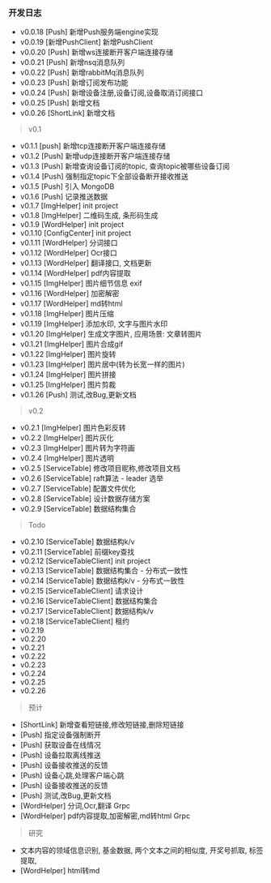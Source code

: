 ### 开发日志
- v0.0.18  [Push] 新增Push服务端engine实现
- v0.0.19  [新增PushClient] 新增PushClient
- v0.0.20  [Push] 新增ws连接断开客户端连接存储
- v0.0.21  [Push] 新增nsq消息队列
- v0.0.22  [Push] 新增rabbitMq消息队列
- v0.0.23  [Push] 新增订阅发布功能
- v0.0.24  [Push] 新增设备注册,设备订阅,设备取消订阅接口
- v0.0.25  [Push] 新增文档
- v0.0.26  [ShortLink] 新增文档

> v0.1
- v0.1.1  [push] 新增tcp连接断开客户端连接存储
- v0.1.2  [Push] 新增udp连接断开客户端连接存储
- v0.1.3  [Push] 新增查询设备订阅的topic, 查询topic被哪些设备订阅
- v0.1.4  [Push] 强制指定topic下全部设备断开接收推送
- v0.1.5  [Push] 引入 MongoDB
- v0.1.6  [Push] 记录推送数据
- v0.1.7  [ImgHelper] init project
- v0.1.8  [ImgHelper] 二维码生成, 条形码生成
- v0.1.9  [WordHelper] init project
- v0.1.10 [ConfigCenter] init project
- v0.1.11 [WordHelper] 分词接口
- v0.1.12 [WordHelper] Ocr接口
- v0.1.13 [WordHelper] 翻译接口, 文档更新
- v0.1.14 [WordHelper] pdf内容提取
- v0.1.15 [ImgHelper] 图片细节信息 exif
- v0.1.16 [WordHelper] 加密解密
- v0.1.17 [WordHelper] md转html
- v0.1.18 [ImgHelper] 图片压缩
- v0.1.19 [ImgHelper] 添加水印, 文字与图片水印
- v0.1.20 [ImgHelper] 生成文字图片, 应用场景: 文章转图片
- v0.1.21 [ImgHelper] 图片合成gif
- v0.1.22 [ImgHelper] 图片旋转
- v0.1.23 [ImgHelper] 图片居中(转为长宽一样的图片)
- v0.1.24 [ImgHelper] 图片拼接
- v0.1.25 [ImgHelper] 图片剪裁
- v0.1.26 [Push] 测试,改Bug,更新文档

> v0.2
- v0.2.1 [ImgHelper] 图片色彩反转
- v0.2.2 [ImgHelper] 图片灰化
- v0.2.3 [ImgHelper] 图片转为字符画
- v0.2.4 [ImgHelper] 图片透明
- v0.2.5 [ServiceTable] 修改项目昵称,修改项目文档
- v0.2.6 [ServiceTable] raft算法 - leader 选举
- v0.2.7 [ServiceTable] 配置文件优化
- v0.2.8 [ServiceTable] 设计数据存储方案
- v0.2.9 [ServiceTable] 数据结构集合

> Todo
- v0.2.10 [ServiceTable] 数据结构k/v
- v0.2.11 [ServiceTable] 前缀key查找
- v0.2.12 [ServiceTableClient] init project
- v0.2.13 [ServiceTable] 数据结构集合 - 分布式一致性
- v0.2.14 [ServiceTable] 数据结构k/v - 分布式一致性
- v0.2.15 [ServiceTableClient] 请求设计
- v0.2.16 [ServiceTableClient] 数据结构集合
- v0.2.17 [ServiceTableClient] 数据结构k/v
- v0.2.18 [ServiceTableClient] 租约
- v0.2.19 
- v0.2.20
- v0.2.21
- v0.2.22
- v0.2.23
- v0.2.24
- v0.2.25
- v0.2.26


> 预计
- [ShortLink] 新增查看短链接,修改短链接,删除短链接
- [Push] 指定设备强制断开
- [Push] 获取设备在线情况
- [Push] 设备拉取离线推送
- [Push] 设备接收推送的反馈
- [Push] 设备心跳,处理客户端心跳
- [Push] 设备接收推送的反馈
- [Push] 测试,改Bug,更新文档
- [WordHelper] 分词,Ocr,翻译 Grpc 
- [WordHelper] pdf内容提取,加密解密,md转html Grpc

> 研究
- 文本内容的领域信息识别, 基金数据, 两个文本之间的相似度, 开奖号抓取, 标签提取, 
- [WordHelper] html转md